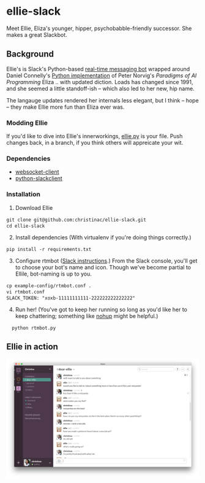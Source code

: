 # ellie-slack
Meet Ellie, Eliza's younger, hipper, psychobabble-friendly successor. She makes a great Slackbot.

## Background
Ellie's is Slack's Python-based [real-time messaging bot](https://github.com/slackhq/python-rtmbot) wrapped around  Daniel Connelly's [Python implementation](https://github.com/dhconnelly/paip-python) of Peter Norvig's *Paradigms of AI Programming* Eliza .. with updated diction. Loads has changed since 1991, and she seemed a little standoff-ish – which also led to her new, hip name.

The langauge updates rendered her internals less elegant, but I think – hope – they make Ellie more fun than Eliza ever was.

### Modding Ellie
If you'd like to dive into Ellie's innerworkings, [ellie.py](https://github.com/christinac/ellie-slack/blob/master/plugins/ellie/ellie.py) is your file. Push changes back, in a branch, if you think others will appreicate your wit.

### Dependencies
* [websocket-client](https://pypi.python.org/pypi/websocket-client/)
* [python-slackclient](https://github.com/slackhq/python-slackclient)

### Installation
1. Download Ellie

  ````
  git clone git@github.com:christinac/ellie-slack.git
  cd ellie-slack
  ````

2. Install dependencies (With virtualenv if you're doing things correctly.)

  ````
  pip install -r requirements.txt
  ````

3. Configure rtmbot ([Slack instructions](https://christinac.slack.com/services/new/bot).) From the Slack console, you'll get to choose your bot's name and icon. Though we've become partial to Ellile, bot-naming is up to you.

  ````
  cp example-config/rtmbot.conf .
  vi rtmbot.conf
  SLACK_TOKEN: "xoxb-11111111111-222222222222222"
  ````

4. Run her! (You've got to keep her running so long as you'd like her to keep chattering; something like [nohup](http://linux.die.net/man/1/nohup) might be helpful.)

````
  python rtmbot.py
````

## Ellie in action
![Ellie in action](screenshot.png)

